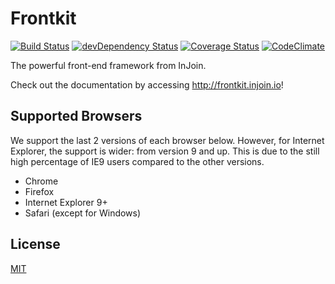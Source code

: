 # Frontkit

[![Build Status](http://img.shields.io/travis/injoin/frontkit.svg?style=flat)](https://travis-ci.org/injoin/frontkit)
[![devDependency Status](http://img.shields.io/david/dev/injoin/frontkit.svg?style=flat)](https://david-dm.org/injoin/frontkit#info=devDependencies)
[![Coverage Status](https://img.shields.io/coveralls/injoin/frontkit.svg?style=flat)](https://coveralls.io/r/injoin/frontkit?branch=master)
[![CodeClimate](http://img.shields.io/codeclimate/github/injoin/frontkit.svg?style=flat)](https://codeclimate.com/github/injoin/frontkit)

The powerful front-end framework from InJoin.

Check out the documentation by accessing <http://frontkit.injoin.io>!

## Supported Browsers
We support the last 2 versions of each browser below. However, for Internet Explorer, the support is
wider: from version 9 and up. This is due to the still high percentage of IE9 users compared to the
other versions.

* Chrome
* Firefox
* Internet Explorer 9+
* Safari (except for Windows)

## License
[MIT](http://opensource.org/licenses/MIT)
